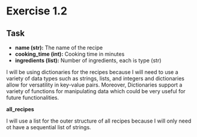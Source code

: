 # Exercise 1.2
## Task
- **name (str):** The name of the recipe
- **cooking_time (int):** Cooking time in minutes
- **ingredients (list):** Number of ingredients, each is type (str)

I will be using dictionaries for the recipes because I will need to use a variety of data types such as strings, lists, and integers and dictionaries allow for versatility in key-value pairs.  Moreover, Dictionaries support a variety of functions for manipulating data which could be very useful for future functionalities.

**all_recipes**

I will use a list for the outer structure of all recipes because I will only need ot have a sequential list of strings.